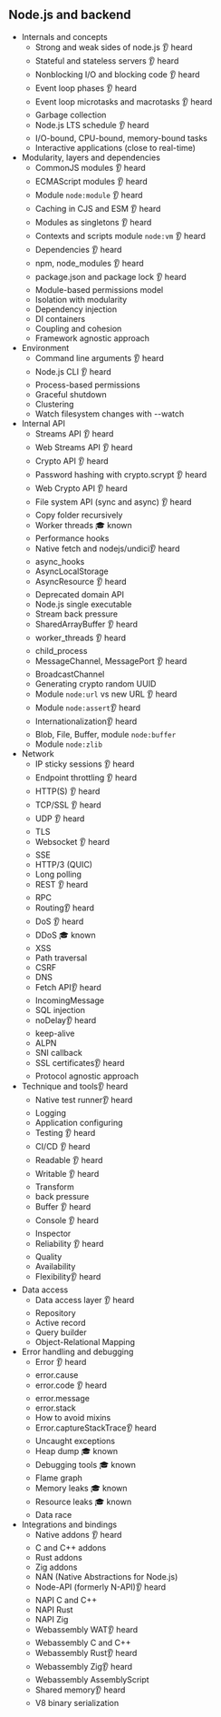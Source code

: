 ## Node.js and backend

- Internals and concepts
  - Strong and weak sides of node.js 👂 heard
  - Stateful and stateless servers 👂 heard
  - Nonblocking I/O and blocking code 👂 heard
  - Event loop phases 👂 heard
  - Event loop microtasks and macrotasks 👂 heard
  - Garbage collection 
  - Node.js LTS schedule 👂 heard
  - I/O-bound, CPU-bound, memory-bound tasks
  - Interactive applications (close to real-time)
- Modularity, layers and dependencies
  - CommonJS modules 👂 heard
  - ECMAScript modules 👂 heard
  - Module `node:module` 👂 heard
  - Caching in CJS and ESM 👂 heard
  - Modules as singletons 👂 heard
  - Contexts and scripts module `node:vm` 👂 heard
  - Dependencies 👂 heard
  - npm, node_modules 👂 heard
  - package.json and package lock 👂 heard
  - Module-based permissions model
  - Isolation with modularity
  - Dependency injection
  - DI containers
  - Coupling and cohesion
  - Framework agnostic approach
- Environment
  - Command line arguments 👂 heard
  - Node.js CLI 👂 heard 
  - Process-based permissions
  - Graceful shutdown
  - Clustering
  - Watch filesystem changes with --watch
- Internal API
  - Streams API 👂 heard
  - Web Streams API 👂 heard
  - Crypto API 👂 heard
  - Password hashing with crypto.scrypt 👂 heard
  - Web Crypto API 👂 heard
  - File system API (sync and async) 👂 heard
  - Copy folder recursively
  - Worker threads 🎓 known
  - Performance hooks
  - Native fetch and nodejs/undici👂 heard
  - async_hooks 
  - AsyncLocalStorage
  - AsyncResource 👂 heard
  - Deprecated domain API
  - Node.js single executable
  - Stream back pressure
  - SharedArrayBuffer 👂 heard
  - worker_threads 👂 heard
  - child_process
  - MessageChannel, MessagePort 👂 heard
  - BroadcastChannel
  - Generating crypto random UUID
  - Module `node:url` vs new URL 👂 heard
  - Module `node:assert`👂 heard
  - Internationalization👂 heard
  - Blob, File, Buffer, module `node:buffer`
  - Module `node:zlib`
- Network
  - IP sticky sessions 👂 heard
  - Endpoint throttling 👂 heard
  - HTTP(S) 👂 heard
  - TCP/SSL 👂 heard
  - UDP 👂 heard
  - TLS
  - Websocket 👂 heard
  - SSE
  - HTTP/3 (QUIC)
  - Long polling
  - REST 👂 heard 
  - RPC
  - Routing👂 heard
  - DoS 👂 heard
  - DDoS 🎓 known
  - XSS
  - Path traversal
  - CSRF
  - DNS
  - Fetch API👂 heard
  - IncomingMessage
  - SQL injection
  - noDelay👂 heard
  - keep-alive
  - ALPN
  - SNI callback
  - SSL certificates👂 heard
  - Protocol agnostic approach
- Technique and tools👂 heard
  - Native test runner👂 heard
  - Logging
  - Application configuring
  - Testing 👂 heard
  - CI/CD 👂 heard
  - Readable 👂 heard 
  - Writable 👂 heard
  - Transform
  - back pressure
  - Buffer 👂 heard
  - Console 👂 heard
  - Inspector
  - Reliability 👂 heard
  - Quality
  - Availability
  - Flexibility👂 heard
- Data access
  - Data access layer 👂 heard
  - Repository
  - Active record
  - Query builder
  - Object-Relational Mapping
- Error handling and debugging
  - Error 👂 heard
  - error.cause
  - error.code 👂 heard 
  - error.message
  - error.stack 
  - How to avoid mixins
  - Error.captureStackTrace👂 heard
  - Uncaught exceptions
  - Heap dump 🎓 known
  - Debugging tools 🎓 known
  - Flame graph
  - Memory leaks 🎓 known
  - Resource leaks 🎓 known
  - Data race
- Integrations and bindings
  - Native addons 👂 heard
  - C and C++ addons
  - Rust addons
  - Zig addons
  - NAN (Native Abstractions for Node.js)
  - Node-API (formerly N-API)👂 heard
  - NAPI C and C++
  - NAPI Rust
  - NAPI Zig
  - Webassembly WAT👂 heard
  - Webassembly C and C++
  - Webassembly Rust👂 heard
  - Webassembly Zig👂 heard
  - Webassembly AssemblyScript
  - Shared memory👂 heard
  - V8 binary serialization
